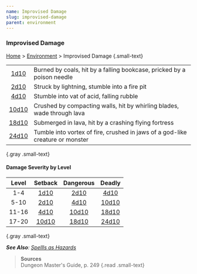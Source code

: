 ```yaml
---
name: Improvised Damage
slug: improvised-damage
parent: environment
---
```

### Improvised Damage
[Home](dm-operations-center) > [Environment](environment) > Improvised Damage {.small-text}

|||
| :------------------: | :---------------------------------------------------------------------------- |
|  [1d10](/roll/1d10)  | Burned by coals, hit by a falling bookcase, pricked by a poison needle        |
|  [2d10](/roll/2d10)  | Struck by lightning, stumble into a fire pit                                  |
|  [4d10](/roll/4d10)  | Stumble into vat of acid, falling rubble                                      |
| [10d10](/roll/10d10) | Crushed by compacting walls, hit by whirling blades, wade through lava        |
| [18d10](/roll/18d10) | Submerged in lava, hit by a crashing flying fortress                          |
| [24d10](/roll/24d10) | Tumble into vortex of fire, crushed in jaws of a god-like creature or monster |
{.gray .small-text}

#### Damage Severity by Level
| Level | Setback              | Dangerous            | Deadly               |
| :---: | :------------------: | :------------------: | :------------------: |
|  1-4  | [1d10](/roll/1d10)   | [2d10](/roll/2d10)   | [4d10](/roll/4d10)   |
| 5-10  | [2d10](/roll/2d10)   | [4d10](/roll/4d10)   | [10d10](/roll/10d10) |
| 11-16 | [4d10](/roll/4d10)   | [10d10](/roll/10d10) | [18d10](/roll/18d10) |
| 17-20 | [10d10](/roll/10d10) | [18d10](/roll/18d10) | [24d10](/roll/24d10) |
{.gray .small-text}

***See Also**: [Spellls as Hazards](spells-as-hazards)*

> **Sources** <br/>
> Dungeon Master's Guide, p. 249
{.read .small-text}

